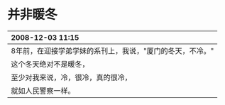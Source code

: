 # 并非暖冬

|2008-12-03 11:15|
|:---------------|
|8年前，在迎接学弟学妹的系刊上，我说，"厦门的冬天，不冷。" |
|这个冬天绝对不是暖冬，|
|至少对我来说，冷，很冷，真的很冷，|
|就如人民警察一样。|
